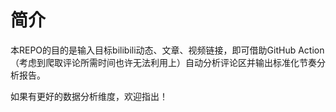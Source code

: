 # 简介

本REPO的目的是输入目标bilibili动态、文章、视频链接，即可借助GitHub Action（考虑到爬取评论所需时间也许无法利用上）自动分析评论区并输出标准化节奏分析报告。

如果有更好的数据分析维度，欢迎指出！